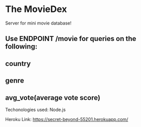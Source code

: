 # The MovieDex

Server for mini movie database!

## Use ENDPOINT /movie for queries on the following:

## country
## genre
## avg_vote(average vote score)

Techonologies used:
Node.js

Heroku Link:
https://secret-beyond-55201.herokuapp.com/
